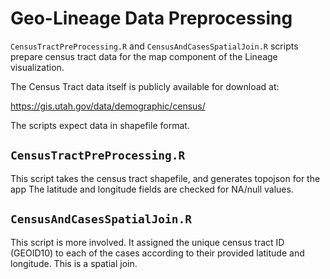 # Geo-Lineage Data Preprocessing

 `CensusTractPreProcessing.R` and `CensusAndCasesSpatialJoin.R` scripts prepare census tract data for
  the map component of the Lineage visualization. 
  
  The Census Tract data itself is publicly available for download at: 
  
  https://gis.utah.gov/data/demographic/census/
  
  The scripts expect data in shapefile format.
  
  ## `CensusTractPreProcessing.R`
  This script takes the census tract shapefile, and generates topojson for the app
  The latitude and longitude fields are checked for NA/null values. 
  
  ## `CensusAndCasesSpatialJoin.R`
  This script is more involved. It assigned the unique census tract ID (GEOID10) to each of the cases according to their 
  provided latitude and longitude. This is a spatial join. 
